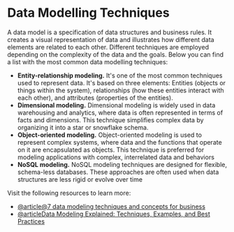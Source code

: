 # Data Modelling Techniques

A data model is a specification of data structures and business rules. It creates a visual representation of data and illustrates how different data elements are related to each other. Different techniques are employed depending on the complexity of the data and the goals. Below you can find a list with the most common data modelling techniques:

- **Entity-relationship modeling.** It's one of the most common techniques used to represent data. It's based on three elements: Entities (objects or things within the system), relationships (how these entities interact with each other), and attributes (properties of the entities). 
- **Dimensional modeling.** Dimensional modeling is widely used in data warehousing and analytics, where data is often represented in terms of facts and dimensions. This technique simplifies complex data by organizing it into a star or snowflake schema.
- **Object-oriented modeling.** Object-oriented modeling is used to represent complex systems, where data and the functions that operate on it are encapsulated as objects. This technique is preferred for modeling applications with complex, interrelated data and behaviors
- **NoSQL modeling.** NoSQL modeling techniques are designed for flexible, schema-less databases. These approaches are often used when data structures are less rigid or evolve over time

Visit the following resources to learn more:

- [@article@7 data modeling techniques and concepts for business](https://www.techtarget.com/searchdatamanagement/tip/7-data-modeling-techniques-and-concepts-for-business)
- [@articleData Modeling Explained: Techniques, Examples, and Best Practices](https://www.datacamp.com/blog/data-modeling)
